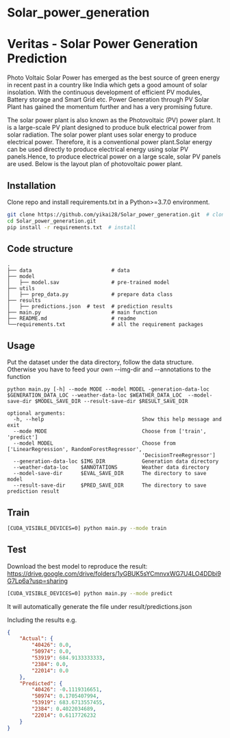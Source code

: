 # Solar_power_generation

# Veritas - Solar Power Generation Prediction

Photo Voltaic Solar Power has emerged as the best source of green energy in recent past in a country like India which gets a good amount of solar insolation. With the continuous development of efficient PV modules, Battery storage and Smart Grid etc. Power Generation through PV Solar Plant has gained the momentum further and has a very promising future.

The solar power plant is also known as the Photovoltaic (PV) power plant. It is a large-scale PV plant designed to produce bulk electrical power from solar radiation. The solar power plant uses solar energy to produce electrical power. Therefore, it is a conventional power plant.Solar energy can be used directly to produce electrical energy using solar PV panels.Hence, to produce electrical power on a large scale, solar PV panels are used. Below is the layout plan of photovoltaic power plant.

## Installation

Clone repo and install requirements.txt in a Python>=3.7.0 environment.

```bash
git clone https://github.com/yikai28/Solar_power_generation.git  # clone
cd Solar_power_generation.git
pip install -r requirements.txt  # install
```

## Code structure

    .
    ├── data                          # data
    ├── model  
    │   ├── model.sav                 # pre-trained model
    ├── utils  
    │   ├── prep_data.py              # prepare data class
    ├── results  
    │   ├── predictions.json  # test  # prediction results
    ├── main.py                       # main function
    ├── README.md                     # readme
    └──requirements.txt               # all the requirement packages

## Usage
Put the dataset under the data directory, follow the data structure. Otherwise you have to feed your own --img-dir and --annotations to the function
```
python main.py [-h] --mode MODE --model MODEL -generation-data-loc $GENERATION_DATA_LOC --weather-data-loc $WEATHER_DATA_LOC  --model-save-dir $MODEL_SAVE_DIR --result-save-dir $RESULT_SAVE_DIR

optional arguments:
  -h, --help                                Show this help message and exit
  --mode MODE                               Choose from ['train', 'predict']
  --model MODEL                             Choose from ['LinearRegression', RandomForestRegressor', 
                                            'DecisionTreeRegressor']
  --generation-data-loc $IMG_DIR            Generation data directory
  --weather-data-loc    $ANNOTATIONS        Weather data directory
  --model-save-dir      $EVAL_SAVE_DIR      The directory to save model
  --result-save-dir     $PRED_SAVE_DIR      The directory to save prediction result
```

## Train
```bash
[CUDA_VISIBLE_DEVICES=0] python main.py --mode train
```

## Test
Download the best model to reproduce the result: https://drive.google.com/drive/folders/1yGBUK5sYCmnvxWG7U4LO4DDbi9G7Lp6a?usp=sharing

```bash
[CUDA_VISIBLE_DEVICES=0] python main.py --mode predict
```
It will automatically generate the file under result/predictions.json 

Including the results
e.g. 
```json
{
    "Actual": {
        "40426": 0.0,
        "50974": 0.0,
        "53919": 684.9133333333,
        "2384": 0.0,
        "22014": 0.0
    },
    "Predicted": {
        "40426": -0.1119316651,
        "50974": 0.1705407994,
        "53919": 683.6713557455,
        "2384": 0.4022034689,
        "22014": 0.6117726232
    }
}
 ```